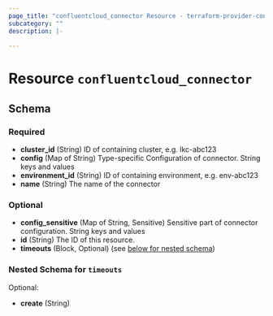 ```yaml
---
page_title: "confluentcloud_connector Resource - terraform-provider-confluentcloud"
subcategory: ""
description: |-
  
---
```


# Resource `confluentcloud_connector`





## Schema

### Required

- **cluster_id** (String) ID of containing cluster, e.g. lkc-abc123
- **config** (Map of String) Type-specific Configuration of connector. String keys and values
- **environment_id** (String) ID of containing environment, e.g. env-abc123
- **name** (String) The name of the connector

### Optional

- **config_sensitive** (Map of String, Sensitive) Sensitive part of connector configuration. String keys and values
- **id** (String) The ID of this resource.
- **timeouts** (Block, Optional) (see [below for nested schema](#nestedblock--timeouts))

<a id="nestedblock--timeouts"></a>
### Nested Schema for `timeouts`

Optional:

- **create** (String)


